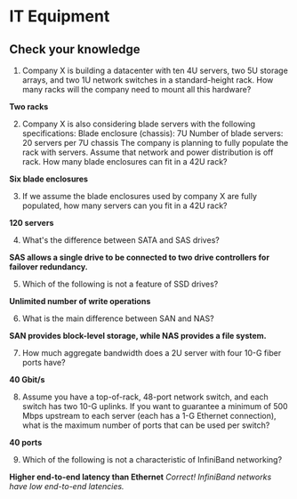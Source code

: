# IT Equipment #
## Check your knowledge ##
1. Company X is building a datacenter with ten 4U servers, two 5U storage arrays, and two 1U network switches in a standard-height rack. How many racks will the company need to mount all this hardware?

__Two racks__

2. Company X is also considering blade servers with the following specifications:
Blade enclosure (chassis): 7U
Number of blade servers: 20 servers per 7U chassis
The company is planning to fully populate the rack with servers. Assume that network and power distribution is off rack. How many blade enclosures can fit in a 42U rack?

__Six blade enclosures__

3. If we assume the blade enclosures used by company X are fully populated, how many servers can you fit in a 42U rack?

__120 servers__

4. What's the difference between SATA and SAS drives?

__SAS allows a single drive to be connected to two drive controllers for failover redundancy.__

5. Which of the following is not a feature of SSD drives?

__Unlimited number of write operations__

6. What is the main difference between SAN and NAS?

__SAN provides block-level storage, while NAS provides a file system.__

7. How much aggregate bandwidth does a 2U server with four 10-G fiber ports have?

__40 Gbit/s__

8. Assume you have a top-of-rack, 48-port network switch, and each switch has two 10-G uplinks. If you want to guarantee a minimum of 500 Mbps upstream to each server (each has a 1-G Ethernet connection), what is the maximum number of ports that can be used per switch?

__40 ports__

9. Which of the following is not a characteristic of InfiniBand networking?

__Higher end-to-end latency than Ethernet__
_Correct! InfiniBand networks have low end-to-end latencies._
